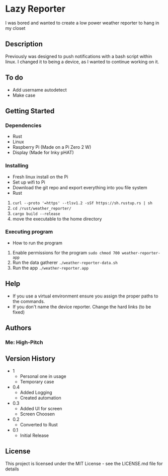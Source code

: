 # Lazy Reporter

I was bored and wanted to create a low power weather reporter to hang in my closet

## Description

Previously was designed to push notifications with a bash script within linux. I changed it to being a device, as I wanted to continue working on it.

## To do
 * Add username autodetect
 * Make case

## Getting Started

### Dependencies

* Rust
* Linux
* Raspberry Pi (Made on a Pi Zero 2 W)
* Display (Made for Inky pHAT)

### Installing

* Fresh linux install on the Pi
* Set up wifi to Pi
* Download the git repo and export everything into you file system 
* Rust
1. ```curl --proto '=https' --tlsv1.2 -sSf https://sh.rustup.rs | sh ```
2. ```cd /rust/weather_reporter/```
3. ```cargo build --release```
4. move the executable to the home directory

### Executing program

* How to run the program
1. Enable permissions for the program
```sudo chmod 700 weather-reporter-app```
2. Run the data gatherer
```./weather-reporter-data.sh```
3. Run the app
```./weather-reporter.app```

## Help

* If you use a virtual environment ensure you assign the proper paths to the commands.
* If you don't name the device reporter. Change the hard links (to be fixed)

## Authors

### Me: High-Pitch

## Version History
* 1
    * Personal one in usage
    * Temporary case
* 0.4
    * Added Logging
    * Created automation
* 0.3
    * Added UI for screen
    * Screen Choosen
* 0.2
    * Converted to Rust
* 0.1
    * Initial Release

## License

This project is licensed under the MIT License - see the LICENSE.md file for details


